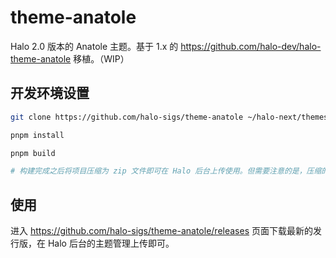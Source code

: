 # theme-anatole

Halo 2.0 版本的 Anatole 主题。基于 1.x 的 <https://github.com/halo-dev/halo-theme-anatole> 移植。（WIP）

## 开发环境设置

```bash
git clone https://github.com/halo-sigs/theme-anatole ~/halo-next/themes
```

```bash
pnpm install
```

```bash
pnpm build

# 构建完成之后将项目压缩为 zip 文件即可在 Halo 后台上传使用。但需要注意的是，压缩的时候需要排除掉 `node_modules` 目录。
```

## 使用

进入 <https://github.com/halo-sigs/theme-anatole/releases> 页面下载最新的发行版，在 Halo 后台的主题管理上传即可。
